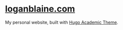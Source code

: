 # [loganblaine.com](https://loganblaine.com)
My personal website, built with [Hugo Academic Theme](https://github.com/wowchemy/starter-hugo-academic).